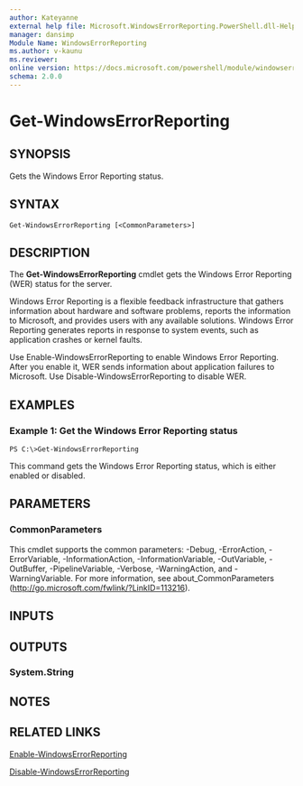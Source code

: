 ```yaml
---
author: Kateyanne
external help file: Microsoft.WindowsErrorReporting.PowerShell.dll-Help.xml
manager: dansimp
Module Name: WindowsErrorReporting
ms.author: v-kaunu
ms.reviewer: 
online version: https://docs.microsoft.com/powershell/module/windowserrorreporting/get-windowserrorreporting?view=windowsserver2012-ps&wt.mc_id=ps-gethelp
schema: 2.0.0
---
```


# Get-WindowsErrorReporting

## SYNOPSIS
Gets the Windows Error Reporting status.

## SYNTAX

```
Get-WindowsErrorReporting [<CommonParameters>]
```

## DESCRIPTION
The **Get-WindowsErrorReporting** cmdlet gets the Windows Error Reporting (WER) status for the server.

Windows Error Reporting is a flexible feedback infrastructure that gathers information about hardware and software problems, reports the information to Microsoft, and provides users with any available solutions.
Windows Error Reporting generates reports in response to system events, such as application crashes or kernel faults.

Use Enable-WindowsErrorReporting to enable Windows Error Reporting.
After you enable it, WER sends information about application failures to Microsoft.
Use Disable-WindowsErrorReporting to disable WER.

## EXAMPLES

### Example 1: Get the Windows Error Reporting status
```
PS C:\>Get-WindowsErrorReporting
```

This command gets the Windows Error Reporting status, which is either enabled or disabled.

## PARAMETERS

### CommonParameters
This cmdlet supports the common parameters: -Debug, -ErrorAction, -ErrorVariable, -InformationAction, -InformationVariable, -OutVariable, -OutBuffer, -PipelineVariable, -Verbose, -WarningAction, and -WarningVariable. For more information, see about_CommonParameters (http://go.microsoft.com/fwlink/?LinkID=113216).

## INPUTS

## OUTPUTS

### System.String

## NOTES

## RELATED LINKS

[Enable-WindowsErrorReporting](./Enable-WindowsErrorReporting.md)

[Disable-WindowsErrorReporting](./Disable-WindowsErrorReporting.md)

